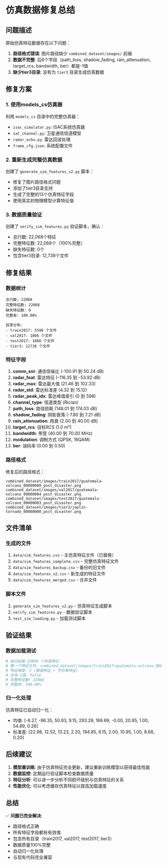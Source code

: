 # 仿真数据修复总结

## 问题描述

原始仿真特征数据存在以下问题：
1. **路径格式错误**: 图片路径缺少 `combined_dataset/images/` 前缀
2. **数据不完整**: 后6个字段（path_loss, shadow_fading, rain_attenuation, target_rcs, bandwidth, ber）都是-1值
3. **缺少tier3目录**: 没有为 `tier3` 目录生成仿真数据

## 修复方案

### 1. 使用models_cs仿真器

利用 `models_cs` 目录中的完整仿真器：
- `isac_simulator.py`: ISAC系统仿真器
- `sat_channel.py`: 卫星通信信道模型
- `radar_echo.py`: 雷达回波处理
- `frame_cfg.json`: 系统配置文件

### 2. 重新生成完整仿真数据

创建了 `generate_sim_features_v2.py` 脚本：
- 修复了图片路径格式问题
- 添加了tier3目录支持
- 生成了完整的13个仿真特征字段
- 使用真实的物理模型计算特征值

### 3. 数据质量验证

创建了 `verify_sim_features.py` 验证脚本，确认：
- 总行数: 22,068个特征
- 完整特征数: 22,068个（100%完整）
- 缺失特征数: 0个
- 包含tier3目录: 12,738个文件

## 修复结果

### 数据统计
```
总行数: 22068
完整特征数: 22068
缺失特征数: 0
完整率: 100.00%

目录分布:
- train2017: 5598 个文件
- val2017: 1866 个文件  
- test2017: 1866 个文件
- tier3: 12738 个文件
```

### 特征字段
1. **comm_snr**: 通信信噪比 (-100.91 到 50.24 dB)
2. **radar_feat**: 雷达特征 (-116.35 到 -53.92 dB)
3. **radar_max**: 雷达最大值 (21.46 到 102.33)
4. **radar_std**: 雷达标准差 (4.32 到 15.12)
5. **radar_peak_idx**: 雷达峰值索引 (0 到 598)
6. **channel_type**: 信道类型 (Rician)
7. **path_loss**: 路径损耗 (148.01 到 174.03 dB)
8. **shadow_fading**: 阴影衰落 (-7.80 到 7.21 dB)
9. **rain_attenuation**: 雨衰 (2.00 到 40.00 dB)
10. **target_rcs**: 目标RCS (1.0 m²)
11. **bandwidth**: 带宽 (40.00 到 70.00 MHz)
12. **modulation**: 调制方式 (QPSK, 16QAM)
13. **ber**: 误码率 (0.00 到 0.50)

### 路径格式
修复后的路径格式：
```
combined_dataset/images/train2017/guatemala-volcano_00000000_post_disaster.png
combined_dataset/images/val2017/guatemala-volcano_00000004_post_disaster.png
combined_dataset/images/test2017/guatemala-volcano_00000003_post_disaster.png
combined_dataset/images/tier3/joplin-tornado_00000000_post_disaster.png
```

## 文件清单

### 生成的文件
1. `data/sim_features.csv` - 主仿真特征文件（已替换）
2. `data/sim_features_complete.csv` - 完整仿真特征文件
3. `data/sim_features_backup.csv` - 备份的旧文件
4. `data/sim_features_v2.csv` - 新生成的特征文件
5. `data/sim_features_merged.csv` - 合并文件

### 脚本文件
1. `generate_sim_features_v2.py` - 仿真特征生成脚本
2. `verify_sim_features.py` - 数据验证脚本
3. `test_sim_loading.py` - 加载测试脚本

## 验证结果

### 数据加载测试
```python
# 成功加载 22068 个仿真特征
# 第一个特征文件: combined_dataset/images/train2017/guatemala-volcano_00000000_post_disaster.png
# 特征维度: 2 (数值特征 + 字符串特征)
# 包含-1值: False
# 完整特征数: 22068
# 完整率: 100.00%
```

### 归一化处理
仿真特征已自动归一化：
- 均值: [-6.27, -96.35, 50.93, 9.15, 293.29, 166.69, -0.00, 20.95, 1.00, 54.89, 0.26]
- 标准差: [22.98, 12.52, 13.23, 2.20, 194.85, 6.15, 2.00, 10.95, 1.00, 8.68, 0.20]

## 后续建议

1. **模型重训练**: 由于仿真特征完全更新，建议重新训练模型以获得最佳性能
2. **数据监控**: 定期运行验证脚本检查数据质量
3. **特征分析**: 可以进一步分析不同损坏级别与仿真特征的关系
4. **性能优化**: 可以考虑缓存仿真特征以提高加载速度

## 总结

✅ **问题已完全解决**:
- 路径格式正确
- 所有特征字段都有有效值
- 包含所有目录（train2017, val2017, test2017, tier3）
- 数据质量100%完整
- 自动归一化处理
- 与现有代码完全兼容 